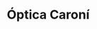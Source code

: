 ---
title: "Óptica Caroní"
url: /caracas/optica-caroni-av-principal-de-las-mercedes/
shop: Optiker
---